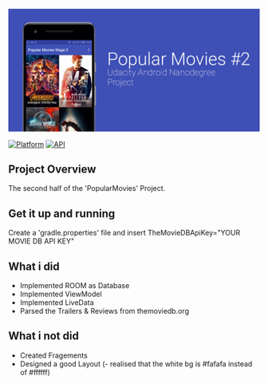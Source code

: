 ![Screenshot](movies2_preview.png)

[![Platform](https://img.shields.io/badge/platform-android-green.svg)](http://developer.android.com/index.html)
[![API](https://img.shields.io/badge/API-16%2B-brightgreen.svg?style=flat)](https://android-arsenal.com/api?level=16)
## Project Overview
The second half of the 'PopularMovies' Project.

## Get it up and running
Create a 'gradle.properties' file and insert TheMovieDBApiKey="YOUR MOVIE DB API KEY"

## What i did
- Implemented ROOM as Database
- Implemented ViewModel
- Implemented LiveData
- Parsed the Trailers & Reviews from themoviedb.org

## What i not did
- Created Fragements
- Designed a good Layout
(- realised that the white bg is #fafafa instead of #ffffff)
